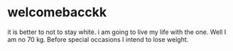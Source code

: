 # welcomebacckk
it is better to not to stay white.
i am going to live my life with the one.
Well I am no 70 kg. Before special occasions I intend to lose weight.
